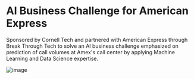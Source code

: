 # AI Business Challenge for American Express
Sponsored by Cornell Tech and partnered with American Express through Break Through Tech to solve an AI business challenge emphasized on prediction of call volumes at Amex's call center by applying Machine Learning and Data Science expertise.

![image](https://user-images.githubusercontent.com/62675121/134843417-4242512f-0d1d-4ba7-b2de-31b7e7648803.png)
